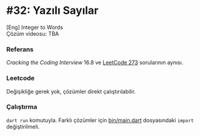 # #32: Yazılı Sayılar

[Eng] Integer to Words  
Çözüm videosu: TBA

### Referans

_Cracking the Coding Interview_ 16.8 ve [LeetCode 273](https://leetcode.com/problems/integer-to-english-words/) sorularının aynısı.

### Leetcode

Değişikliğe gerek yok, çözümler direkt çalıştırılabilir.

### Çalıştırma

`dart run` komutuyla. Farklı çözümler için [bin/main.dart](main.dart) dosyasındaki `import` değiştirilmeli.
